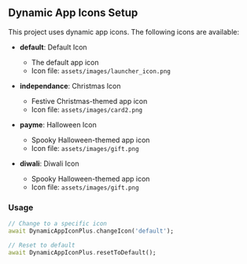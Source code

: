 ## Dynamic App Icons Setup

This project uses dynamic app icons. The following icons are available:

- **default**: Default Icon
  - The default app icon
  - Icon file: `assets/images/launcher_icon.png`

- **independance**: Christmas Icon
  - Festive Christmas-themed app icon
  - Icon file: `assets/images/card2.png`

- **payme**: Halloween Icon
  - Spooky Halloween-themed app icon
  - Icon file: `assets/images/gift.png`

- **diwali**: Diwali Icon
  - Spooky Halloween-themed app icon
  - Icon file: `assets/images/gift.png`

### Usage

```dart
// Change to a specific icon
await DynamicAppIconPlus.changeIcon('default');

// Reset to default
await DynamicAppIconPlus.resetToDefault();
```
